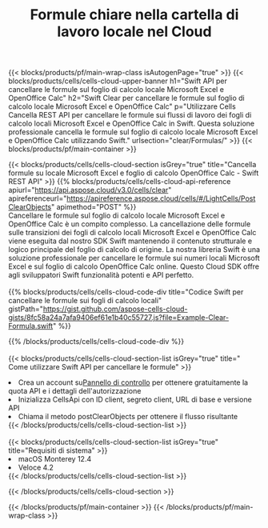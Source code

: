 ﻿---
title:  Formule chiare nella cartella di lavoro locale nel Cloud
description: API e SDK cloud per cancellare le formule su Microsoft Excel e OpenOffice Calc. Formule chiare su fogli di calcolo locali tramite il Cloud Cells API. L'SDK supporta tipi di linguaggi di sviluppo. Includono Android, C#, Go, Java, NodeJS, Perl, PHP, Python, Ruby e swift.
url: /it/swift/clear/formulas/
---
{{< blocks/products/pf/main-wrap-class isAutogenPage="true" >}}
{{< blocks/products/cells/cells-cloud-upper-banner h1="Swift API per cancellare le formule sul foglio di calcolo locale Microsoft Excel e OpenOffice Calc" h2="Swift Clear per cancellare le formule sul foglio di calcolo locale Microsoft Excel e OpenOffice Calc" p="Utilizzare Cells Cancella REST API per cancellare le formule sui flussi di lavoro dei fogli di calcolo locali Microsoft Excel e OpenOffice Calc in Swift. Questa soluzione professionale cancella le formule sul foglio di calcolo locale Microsoft Excel e OpenOffice Calc utilizzando Swift." urlsection="clear/Formulas/" >}}
{{< blocks/products/pf/main-container >}}

{{< blocks/products/cells/cells-cloud-section isGrey="true" title="Cancella formule su locale Microsoft Excel e foglio di calcolo OpenOffice Calc - Swift REST API" >}}
{{% blocks/products/cells/cells-cloud-api-reference apiurl="https://api.aspose.cloud/v3.0/cells/clear" apireferenceurl="https://apireference.aspose.cloud/cells/#/LightCells/PostClearObjects" apimethod="POST" %}}
<br/>
Cancellare le formule sul foglio di calcolo locale Microsoft Excel e OpenOffice Calc è un compito complesso. La cancellazione delle formule sulle transizioni dei fogli di calcolo locali Microsoft Excel e OpenOffice Calc viene eseguita dal nostro SDK Swift mantenendo il contenuto strutturale e logico principale del foglio di calcolo di origine. La nostra libreria Swift è una soluzione professionale per cancellare le formule sui numeri locali Microsoft Excel e sul foglio di calcolo OpenOffice Calc online. Questo Cloud SDK offre agli sviluppatori Swift funzionalità potenti e API perfetto.
<br/>
<br/>
{{% blocks/products/cells/cells-cloud-code-div title="Codice Swift per cancellare le formule sui fogli di calcolo locali" gistPath="https://gist.github.com/aspose-cells-cloud-gists/8fc58a24a7afa9406ef61e1b40c55727.js?file=Example-Clear-Formula.swift" %}}
  
{{% /blocks/products/cells/cells-cloud-code-div %}}
<br/>
<br/>
{{< blocks/products/cells/cells-cloud-section-list isGrey="true" title=" Come utilizzare Swift API per cancellare le formule" >}}
<li> Crea un account su<a href="https://dashboard.aspose.cloud/">Pannello di controllo</a> per ottenere gratuitamente la quota API e i dettagli dell'autorizzazione</li>
<li>Inizializza CellsApi con ID client, segreto client, URL di base e versione API</li>
<li>Chiama il metodo postClearObjects per ottenere il flusso risultante</li>
{{< /blocks/products/cells/cells-cloud-section-list >}}
<br/>
<br/>
{{< blocks/products/cells/cells-cloud-section-list isGrey="true" title="Requisiti di sistema" >}}
<li>macOS Monterey 12.4</li>
<li>Veloce 4.2</li>
{{< /blocks/products/cells/cells-cloud-section-list >}}

{{< /blocks/products/cells/cells-cloud-section >}}

{{< /blocks/products/pf/main-container >}}
{{< /blocks/products/pf/main-wrap-class >}}
